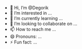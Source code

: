 - 👋 Hi, I’m @Degorik
- 👀 I’m interested in ...
- 🌱 I’m currently learning ...
- 💞️ I’m looking to collaborate on ...
- 📫 How to reach me ...
- 😄 Pronouns: ...
- ⚡ Fun fact: ...

<!---
Degork/Degork is a ✨ special ✨ repository because its `README.md` (this file) appears on your GitHub profile.
You can click the Preview link to take a look at your changes.
--->
